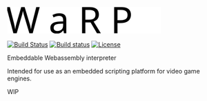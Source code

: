 ![Logo](logo.svg)

[![Build Status](https://travis-ci.org/AdamDicker/warp.svg?branch=master)](https://travis-ci.org/AdamDicker/warp) [![Build status](https://ci.appveyor.com/api/projects/status/avlyeqlevofqdpa1/branch/master?svg=true)](https://ci.appveyor.com/project/AdamDicker/warp/branch/master) [![License](https://img.shields.io/badge/License-Apache%202.0-blue.svg)](http://www.apache.org/licenses/LICENSE-2.0)

Embeddable Webassembly interpreter

Intended for use as an embedded scripting platform for video game engines.

WIP
